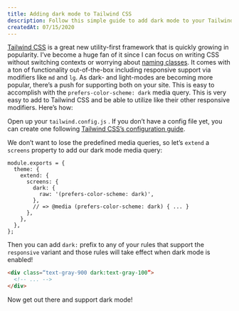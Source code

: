 ```yaml
---
title: Adding dark mode to Tailwind CSS
description: Follow this simple guide to add dark mode to your Tailwind CSS configuration.
createdAt: 07/15/2020
---
```

[Tailwind CSS](https://tailwindcss.com) is a great new utility-first framework that is quickly growing in popularity. I’ve become a huge fan of it since I can focus on writing CSS without switching contexts or worrying about [naming classes](https://www.martinfowler.com/bliki/TwoHardThings.html). It comes with a ton of functionality out-of-the-box including responsive  support via modifiers like `md` and `lg`. As dark- and light-modes are becoming more popular, there’s a push for supporting both on your site. This is easy to accomplish with the `prefers-color-scheme: dark` media query. This is very easy to add to Tailwind CSS and be able to utilize like their other responsive modifiers. Here’s how:

Open up your `tailwind.config.js` . If you don’t have a config file yet, you can create one following [Tailwind CSS’s configuration guide](https://tailwindcss.com/docs/configuration/).

We don’t want to lose the predefined media queries, so let’s `extend` a `screens` property to add our dark mode media query:

```js[tailwind.config.js]
module.exports = {
  theme: {
    extend: {
      screens: {
        dark: {
          raw: '(prefers-color-scheme: dark)',
        },
        // => @media (prefers-color-scheme: dark) { ... }
      },
    },
  },
};
```

Then you can add `dark:` prefix to any of your rules that support the `responsive` variant and those rules will take effect when dark mode is enabled!

```html
<div class=“text-gray-900 dark:text-gray-100”>
  <!-- ... -->
</div>
```

Now get out there and support dark mode!
